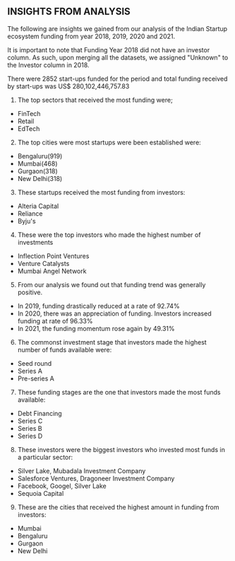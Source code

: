 ## INSIGHTS FROM ANALYSIS
The following are insights we gained from our analysis of the Indian Startup ecosystem funding from year 2018, 2019, 2020 and 2021.

It is important to note that Funding Year 2018 did not have an investor column. As such, upon merging all the datasets, we assigned "Unknown" to the Investor column in 2018.

There were 2852 start-ups funded for the period and total funding received by start-ups was 
US$ 280,102,446,757.83

1. The top sectors that received the most funding were;
- FinTech
- Retail
- EdTech

2. The top cities were most startups were been established were:
- Bengaluru(919)
- Mumbai(468)
- Gurgaon(318)
- New Delhi(318)

3. These startups received the most funding from investors:
- Alteria Capital
- Reliance
- Byju's

4. These were the top investors who made the highest number of investments
- Inflection Point Ventures
- Venture Catalysts
- Mumbai Angel Network

5. From our analysis we found out that funding trend was generally positive.
- In 2019, funding drastically reduced at a rate of 92.74%
- In 2020, there was an appreciation of funding. Investors increased funding at rate of 96.33%
- In 2021, the funding momentum rose again by 49.31%

6. The commonst investment stage that investors made the highest number of funds available were:
- Seed round
- Series A
- Pre-series A

7. These funding stages are the one that investors made the most funds available:
- Debt Financing
- Series C
- Series B
- Series D

8. These investors were the biggest investors who invested most funds in a particular sector:
- Silver Lake, Mubadala Investment Company
- Salesforce Ventures, Dragoneer Investment Company
- Facebook, Googel, Silver Lake
- Sequoia Capital

9. These are the cities that received the highest amount in funding from investors:
- Mumbai
- Bengaluru
- Gurgaon
- New Delhi
